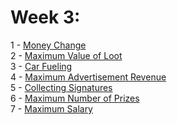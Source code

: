 # Week 3: #
1 - [Money Change](1_money_change)  
2 - [Maximum Value of Loot](2_maximum_value_of_the_loot)  
3 - [Car Fueling](3_car_fueling)  
4 - [Maximum Advertisement Revenue](4_maximum_advertisement_revenue)  
5 - [Collecting Signatures](5_collecting_signatures)  
6 - [Maximum Number of Prizes](6_maximum_number_of_prizes)  
7 - [Maximum Salary](7_maximum_salary)  